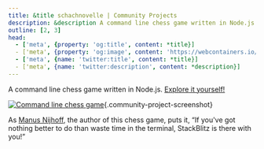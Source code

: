 ```yaml
---
title: &title schachnovelle | Community Projects
description: &description A command line chess game written in Node.js., built with WebContainer API.
outline: [2, 3]
head:
  - ['meta', {property: 'og:title', content: *title}]
  - ['meta', {property: 'og:image', content: 'https://webcontainers.io/img/og/guide-community_inspirations.png'}]
  - ['meta', {name: 'twitter:title', content: *title}]
  - ['meta', {name: 'twitter:description', content: *description}]
---
```

<script setup lang="ts">
import CommunityProjectTitle from '@theme/components/CommunityProjects/CommunityProjectTitle.vue';
</script>

<CommunityProjectTitle title="schachnovelle" category="game" />

A command line chess game written in Node.js. [Explore it yourself!](https://gitlab.com/manegame/schachnovelle)

[![Command line chess game](/img/community/chess.png)](https://www.npmjs.com/package/schachnovelle){.community-project-screenshot}

As [Manus Nijhoff](https://manusnijhoff.nl/), the author of this chess game, puts it, “If you've got nothing better to do than waste time in the terminal, StackBlitz is there with you!”
